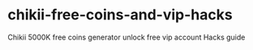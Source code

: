 # chikii-free-coins-and-vip-hacks
Chikii 5000K free coins generator unlock free vip account Hacks guide
